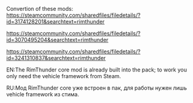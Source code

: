 Convertion of these mods:
https://steamcommunity.com/sharedfiles/filedetails/?id=3174128201&searchtext=rimthunder

https://steamcommunity.com/sharedfiles/filedetails/?id=3070495204&searchtext=rimthunder

https://steamcommunity.com/sharedfiles/filedetails/?id=3241310837&searchtext=rimthunder

EN:The RimThunder core mod is already built into the pack; to work you only need the vehicle framework from Steam.

RU:Мод RimThunder core уже встроен в пак, для работы нужен лишь vehicle framework из  стима.

